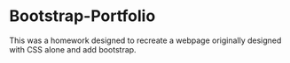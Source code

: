 # Bootstrap-Portfolio
This was a homework designed to recreate a webpage originally designed with CSS alone and add bootstrap. 
